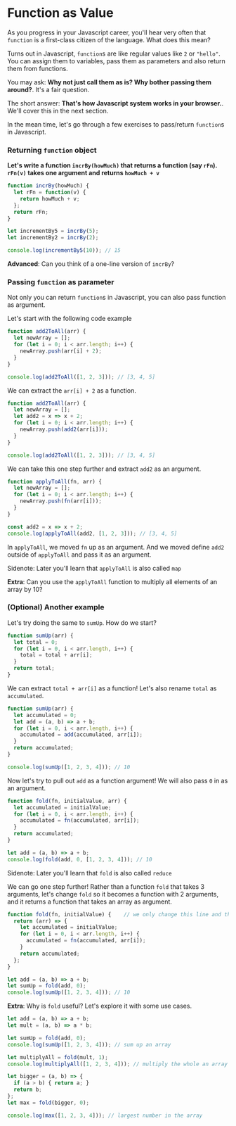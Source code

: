 # Function as Value

As you progress in your Javascript career, you'll hear very often that `function` is a 
first-class citizen of the language. What does this mean?

Turns out in Javascript, `function`s are like regular values like `2` or `"hello"`. 
You can assign them to variables, pass them as parameters and also return them from functions.

You may ask: **Why not just call them as is? Why bother passing them around?**. It's a fair question.

The short answer: **That's how Javascript system works in your browser.**. We'll cover this in the next section.

In the mean time, let's go through a few exercises to pass/return `function`s in Javascript.

### Returning `function` object

**Let's write a function `incrBy(howMuch)` that returns a function (say `rFn`). 
`rFn(v)` takes one argument and returns `howMuch + v`**

```javascript
function incrBy(howMuch) {
  let rFn = function(v) {
    return howMuch + v;
  };
  return rFn;
}

let incrementBy5 = incrBy(5);
let incrementBy2 = incrBy(2);

console.log(incrementBy5(10)); // 15
```

**Advanced**: Can you think of a one-line version of `incrBy`?

### Passing `function` as parameter

Not only you can return `function`s in Javascript, you can also pass function as argument.

Let's start with the following code example

```javascript
function add2ToAll(arr) {
  let newArray = [];
  for (let i = 0; i < arr.length; i++) {
    newArray.push(arr[i] + 2);
  }
}

console.log(add2ToAll([1, 2, 3])); // [3, 4, 5]
```

We can extract the `arr[i] + 2` as a function.

```javascript
function add2ToAll(arr) {
  let newArray = [];
  let add2 = x => x + 2;
  for (let i = 0; i < arr.length; i++) {
    newArray.push(add2(arr[i]));
  }
}

console.log(add2ToAll([1, 2, 3])); // [3, 4, 5]
```

We can take this one step further and extract `add2` as an argument.

```javascript
function applyToAll(fn, arr) {
  let newArray = [];
  for (let i = 0; i < arr.length; i++) {
    newArray.push(fn(arr[i]));
  }
}

const add2 = x => x + 2;
console.log(applyToAll(add2, [1, 2, 3])); // [3, 4, 5]
```

In `applyToAll`, we moved `fn` up as an argument. And we moved define `add2` outside of `applyToAll` 
and pass it as an argument.

Sidenote: Later you'll learn that `applyToAll` is also called `map`

**Extra**: Can you use the `applyToAll` function to multiply all elements of an array by 10?

### (Optional) Another example

Let's try doing the same to `sumUp`. How do we start?

```javascript
function sumUp(arr) {
  let total = 0;
  for (let i = 0, i < arr.length, i++) {
    total = total + arr[i];
  }
  return total;
}
```

We can extract `total + arr[i]` as a function! Let's also rename `total` as `accumulated`.

```javascript
function sumUp(arr) {
  let accumulated = 0;
  let add = (a, b) => a + b;
  for (let i = 0, i < arr.length, i++) {
    accumulated = add(accumulated, arr[i]);
  }
  return accumulated;
}

console.log(sumUp([1, 2, 3, 4])); // 10
```

Now let's try to pull out `add` as a function argument! We will also pass `0` in as an argument.

```javascript
function fold(fn, initialValue, arr) {
  let accumulated = initialValue;
  for (let i = 0, i < arr.length, i++) {
    accumulated = fn(accumulated, arr[i]);
  }
  return accumulated;
}

let add = (a, b) => a + b;
console.log(fold(add, 0, [1, 2, 3, 4])); // 10
```

Sidenote: Later you'll learn that `fold` is also called `reduce`

We can go one step further! Rather than a function `fold` that takes 3 arguments, 
let's change `fold` so it becomes a function with 2 arguments, and it returns 
a function that takes an array as argument.

```javascript
function fold(fn, initialValue) {    // we only change this line and the following line
  return (arr) => {
    let accumulated = initialValue;
    for (let i = 0, i < arr.length, i++) {
      accumulated = fn(accumulated, arr[i]);
    }
    return accumulated;
  };
}

let add = (a, b) => a + b;
let sumUp = fold(add, 0);
console.log(sumUp([1, 2, 3, 4])); // 10
```

**Extra**: Why is `fold` useful? Let's explore it with some use cases.

```javascript
let add = (a, b) => a + b;
let mult = (a, b) => a * b;

let sumUp = fold(add, 0);
console.log(sumUp([1, 2, 3, 4])); // sum up an array 

let multiplyAll = fold(mult, 1);
console.log(multiplyAll([1, 2, 3, 4])); // multiply the whole an array

let bigger = (a, b) => {
  if (a > b) { return a; }
  return b;
};
let max = fold(bigger, 0);

console.log(max([1, 2, 3, 4])); // largest number in the array
```


